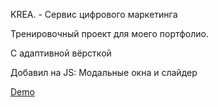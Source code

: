 KREA. - Сервис цифрового маркетинга

Тренировочный проект для моего портфолио.

С адаптивной вёрсткой

Добавил на JS: Модальные окна и слайдер

[Demo](https://pulesos.github.io/pulesos_dev_krean_site)
